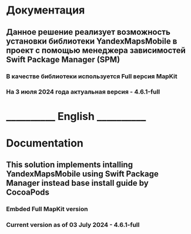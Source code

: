 # Документация

## Данное решение реализует возможность установки библиотеки YandexMapsMobile в проект с помощью менеджера зависимостей Swift Package Manager (SPM)

### В качестве библиотеки используется Full версия MapKit

### На 3 июля 2024 года актуальная версия - 4.6.1-full

# __________ English __________

# Documentation

## This solution implements intalling YandexMapsMobile using Swift Package Manager instead base install guide by CocoaPods

### Embded Full MapKit version

### Current version as of 03 July 2024 - 4.6.1-full
